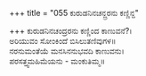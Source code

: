 +++
title = "055 ಕುರುಡನಿನಚನ್ದ್ರರನು ಕಣ್ಣಿನ್ದ"

+++
ಕುರುಡನಿನಚಂದ್ರರನು ಕಣ್ಣಿಂದ ಕಾಣುವನೆ?।  
ಅರಿಯುವಂ ಸೋಂಕಿಂದೆ ಬಿಸಿಲುತಣಿವುಗಳ॥  
ನರನುಮಂತೆಯೆ ಮನಸಿನನುಭವದಿ ಕಾಣುವನು।  
ಪರಸತ್ತ್ವಮಹಿಮೆಯನು - ಮಂಕುತಿಮ್ಮ॥  
